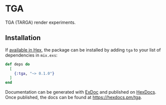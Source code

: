 # TGA

TGA (TARGA) render experiments.

## Installation

If [available in Hex](https://hex.pm/docs/publish), the package can be installed
by adding `tga` to your list of dependencies in `mix.exs`:

```elixir
def deps do
  [
    {:tga, "~> 0.1.0"}
  ]
end
```

Documentation can be generated with [ExDoc](https://github.com/elixir-lang/ex_doc)
and published on [HexDocs](https://hexdocs.pm). Once published, the docs can
be found at <https://hexdocs.pm/tga>.

